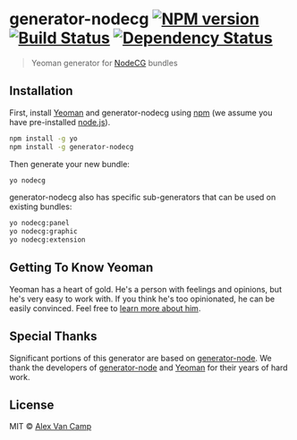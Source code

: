# generator-nodecg [![NPM version][npm-image]][npm-url] [![Build Status][travis-image]][travis-url] [![Dependency Status][daviddm-image]][daviddm-url]
> Yeoman generator for [NodeCG](http://nodecg.com/) bundles

## Installation

First, install [Yeoman](http://yeoman.io) and generator-nodecg using [npm](https://www.npmjs.com/) 
(we assume you have pre-installed [node.js](https://nodejs.org/)).

```bash
npm install -g yo
npm install -g generator-nodecg
```

Then generate your new bundle:

```bash
yo nodecg
```

generator-nodecg also has specific sub-generators that can be used on existing bundles:

```bash
yo nodecg:panel
yo nodecg:graphic
yo nodecg:extension
```

## Getting To Know Yeoman

Yeoman has a heart of gold. He&#39;s a person with feelings and opinions, but he&#39;s very easy to work with. 
If you think he&#39;s too opinionated, he can be easily convinced. 
Feel free to [learn more about him](http://yeoman.io/).

## Special Thanks

Significant portions of this generator are based on [generator-node](https://github.com/yeoman/generator-node).
We thank the developers of [generator-node](https://github.com/yeoman/generator-node) and 
[Yeoman](http://yeoman.io/) for their years of hard work.

## License

MIT © [Alex Van Camp](http://alexvan.camp)


[npm-image]: https://badge.fury.io/js/generator-nodecg.svg
[npm-url]: https://npmjs.org/package/generator-nodecg
[travis-image]: https://travis-ci.org/nodecg/generator-nodecg.svg?branch=master
[travis-url]: https://travis-ci.org/nodecg/generator-nodecg
[daviddm-image]: https://david-dm.org/nodecg/generator-nodecg.svg?theme=shields.io
[daviddm-url]: https://david-dm.org/nodecg/generator-nodecg
